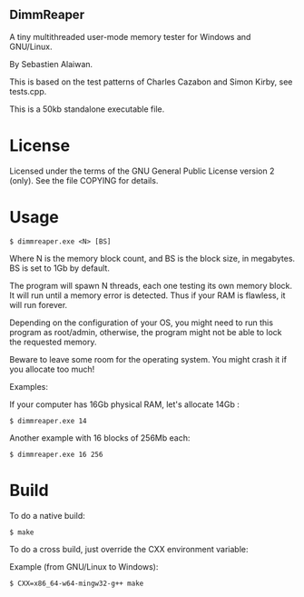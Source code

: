 DimmReaper
----------

A tiny multithreaded user-mode memory tester for Windows and GNU/Linux.

By Sebastien Alaiwan.

This is based on the test patterns of Charles Cazabon and Simon Kirby,
see tests.cpp.

This is a 50kb standalone executable file.

License
=======

Licensed under the terms of the GNU General Public License version 2 (only).
See the file COPYING for details.

Usage
=====

```
$ dimmreaper.exe <N> [BS]
```

Where N is the memory block count, and BS is the block size, in megabytes.
BS is set to 1Gb by default.

The program will spawn N threads, each one testing its own memory block.
It will run until a memory error is detected.
Thus if your RAM is flawless, it will run forever.

Depending on the configuration of your OS,
you might need to run this program as root/admin,
otherwise, the program might not be able to lock the requested memory.

Beware to leave some room for the operating system.
You might crash it if you allocate too much!

Examples:

If your computer has 16Gb physical RAM, let's allocate 14Gb :

```
$ dimmreaper.exe 14
```

Another example with 16 blocks of 256Mb each:

```
$ dimmreaper.exe 16 256
```


Build
=====

To do a native build:

```
$ make
```

To do a cross build,
just override the CXX environment variable:

Example (from GNU/Linux to Windows):

```
$ CXX=x86_64-w64-mingw32-g++ make
```
